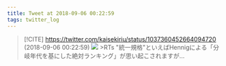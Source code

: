 ```yaml
---
title: Tweet at 2018-09-06 00:22:59
tags: twitter_log
---
```


> [!CITE] https://twitter.com/kaisekiriu/status/1037360452664094720 (2018-09-06 00:22:59)
> ![](https://twitter.com/kaisekiriu/status/1037360452664094720)
> &gt;RTs
> "統一規格"といえばHennigによる「分岐年代を基にした絶対ランキング」が思い起こされますが…
